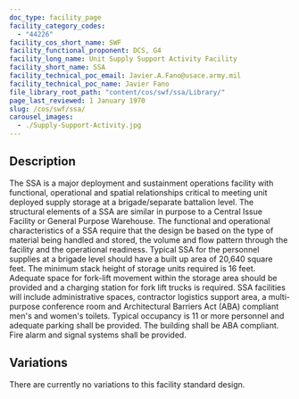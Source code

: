 ```yaml
---
doc_type: facility_page
facility_category_codes:
  - "44226"
facility_cos_short_name: SWF
facility_functional_proponent: DCS, G4
facility_long_name: Unit Supply Support Activity Facility
facility_short_name: SSA
facility_technical_poc_email: Javier.A.Fano@usace.army.mil
facility_technical_poc_name: Javier Fano
file_library_root_path: "content/cos/swf/ssa/Library/"
page_last_reviewed: 1 January 1970
slug: /cos/swf/ssa/
carousel_images:
  - ./Supply-Support-Activity.jpg
---
```


## Description

The SSA is a major deployment and sustainment operations facility with functional, operational and spatial relationships critical to meeting unit deployed supply storage at a brigade/separate battalion level. The structural elements of a SSA are similar in purpose to a Central Issue Facility or General Purpose Warehouse. The functional and operational characteristics of a SSA require that the design be based on the type of material being handled and stored, the volume and flow pattern through the facility and the operational readiness. Typical SSA for the personnel supplies at a brigade level should have a built up area of 20,640 square feet. The minimum stack height of storage units required is 16 feet. Adequate space for fork-lift movement within the storage area should be provided and a charging station for fork lift trucks is required. SSA facilities will include administrative spaces, contractor logistics support area, a multi-purpose conference room and Architectural Barriers Act (ABA) compliant men's and women's toilets. Typical occupancy is 11 or more personnel and adequate parking shall be provided. The building shall be ABA compliant. Fire alarm and signal systems shall be provided.

## Variations

There are currently no variations to this facility standard design.
